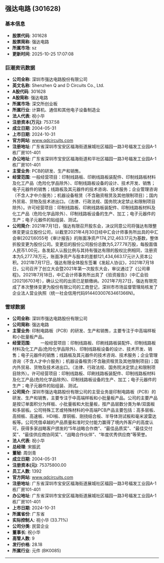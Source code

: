 ## 强达电路 (301628)

### 基本信息

- **股票代码**: 301628
- **股票简称**: 强达电路
- **所属市场**: sz
- **更新时间**: 2025-10-25 17:07:08

### 巨潮资讯数据

- **公司全称**: 深圳市强达电路股份有限公司
- **英文名称**: Shenzhen Q and D Circuits Co., Ltd.
- **A股代码**: 301628
- **A股简称**: 强达电路
- **所属市场**: 深交所创业板
- **所属行业**: 计算机、通信和其他电子设备制造业
- **法人代表**: 祝小华
- **注册资本(万元)**: 7537.58
- **成立日期**: 2004-05-31
- **上市日期**: 2024-10-31
- **官方网站**: www.qdcircuits.com
- **注册地址**: 广东省深圳市宝安区福海街道展城社区福园一路3号福发工业园A-1栋厂房101-401
- **办公地址**: 广东省深圳市宝安区福海街道和平社区福园一路3号福发工业园A-1栋厂房101-401
- **主营业务**: PCB的研发、生产和销售。
- **经营范围**: 一般经营项目：印制线路板、印刷线路板装配件、印制线路板材料及化工产品（危险化学品除外）、印制线路板设备的设计、技术开发、销售；电子元器件的销售；线路板及其元器件的技术咨询、技术服务；企业管理咨询（不含人才中介服务）；机器设备租赁（不含融资租赁及其他限制项目）；国内外贸易、货物及技术进出口。（法律、行政法规、国务院决定禁止和限制项目除外）。许可经营项目：印制线路板、印刷线路板装配件、印制线路板材料及化工产品（危险化学品除外）、印制线路板设备的生产、加工；电子元器件的生产；电子元器件的贴组装、测试。
- **公司简介**: 2021年7月1日，强达有限召开股东会，决议同意公司将强达有限整体变更设立股份公司，以截至2021年4月30日经中汇会计师事务所出具的中汇会审[2021]6055号《审计报告》的账面净资产174,212,463.17元为基数，整体折股变更为股份公司。变更后的股份公司股份总数为5,277.78万股，每股面值人民币1.00元，各发起人认股比例与其持有强达有限的股权比例相同，注册资本为5,277.78万元，账面净资产与股本的差额121,434,663.17元计入资本公积。2021年7月17日，强达有限全体股东签署《发起人协议》，2021年7月18日，公司召开了创立大会暨2021年第一次股东大会，审议通过了《公司章程》。2021年7月18日，中汇会计师事务所出具了《验资报告》（中汇会验[2021]6703号），确认公司的出资已足额缴纳。2021年7月27日，强达有限完成了本次整体变更为股份有限公司的工商登记，深圳市市场监督管理局核发了企业法人营业执照（统一社会信用代码91440300763461366N)。

### 雪球数据

- **公司全称**: 深圳市强达电路股份有限公司
- **公司简称**: 强达电路
- **主营业务**: 印制电路板（PCB）的研发、生产和销售，主要专注于中高端样板和小批量板产品。
- **经营范围**: 　　一般经营项目：印制线路板、印刷线路板装配件、印制线路板材料及化工产品(危险化学品除外)、印制线路板设备的设计、技术开发、销售；电子元器件的销售；线路板及其元器件的技术咨询、技术服务；企业管理咨询（不含人才中介服务）；机器设备租赁(不含融资租赁及其他限制项目)；国内外贸易、货物及技术进出口。（法律、行政法规、国务院决定禁止和限制项目除外）。许可经营项目：印制线路板、印刷线路板装配件、印制线路板材料及化工产品(危险化学品除外)、印制线路板设备的生产、加工；电子元器件的生产；电子元器件的贴组装、测试。
- **公司简介**: 深圳市强达电路股份有限公司的主营业务是印制电路板（PCB）的研发、生产和销售，主要专注于中高端样板和小批量板产品。公司的主要产品是按订单面积分为样板、小批量板和大批量板，按产品层数分类为单/双面板和多层板。公司特殊工艺或特殊材料的中高端PCB产品主要包括：高多层板、高频板、高速板、HDI板、厚铜板、刚挠结合板、半导体测试板和毫米波雷达板等。公司凭借卓越的产品质量和准时交付能力赢得了境内外客户的高度认可，获得多家战略客户颁发的“5年战略合作商”、“最佳品质奖”、“最佳交付奖”、“最佳供应商协同奖”、“战略合作伙伴”、“年度优秀供应商”等荣誉。
- **法人代表**: 祝小华
- **总经理**: 宋振武
- **董秘**: 周剑青
- **成立日期**: 2004-05-31
- **注册资本(元)**: 75375800.00
- **员工人数**: 1392
- **官方网站**: www.qdcircuits.com
- **注册地址**: 广东省深圳市宝安区福海街道展城社区福园一路3号福发工业园A-1栋厂房101-401
- **办公地址**: 广东省深圳市宝安区福海街道展城社区福园一路3号福发工业园A-1栋厂房101-401
- **上市日期**: 2024-10-31
- **所属省份**: 广东省
- **实际控制人**: 祝小华 (33.71%)
- **公司分类**: 民营企业
- **董事长**: 祝小华
- **高管人数**: 9
- **发行价格**: 28.18
- **所属行业**: 元件 (BK0085)

---